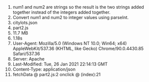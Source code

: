 1. num1 and num2 are strings so the result is the two strings added together instead of the integers added together.
2. Convert num1 and num2 to integer values using parseInt.
3. citylots.json
4. part2.js
5. 11.7 MB
6. 1.18s
7. User-Agent: Mozilla/5.0 (Windows NT 10.0; Win64; x64) AppleWebKit/537.36 (KHTML, like Gecko) Chrome/90.0.4430.85 Safari/537.36
8. Server: Apache
9. Last-Modified: Tue, 26 Jan 2021 22:14:13 GMT
10. Content-Type: application/json
11. fetchData @ part2.js:2 onclick @ (index):21